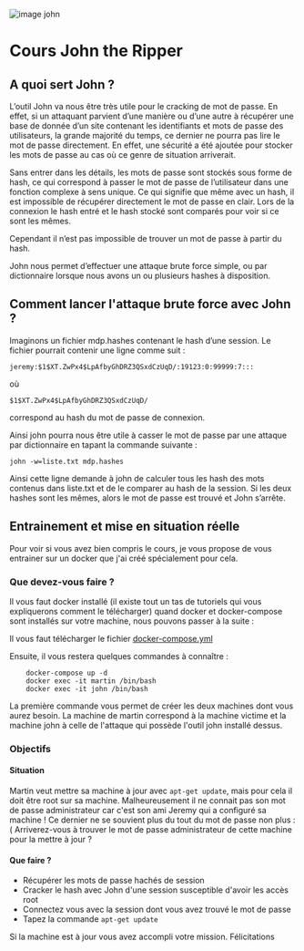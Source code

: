 ![image john](images/john-logo.png)

# Cours John the Ripper

## A quoi sert John ?

L’outil John va nous être très utile pour le cracking de mot de passe. En effet, si un attaquant parvient d’une manière ou d’une autre à récupérer une base de donnée d’un site contenant les identifiants et mots de passe des utilisateurs, la grande majorité du temps, ce dernier ne pourra pas lire le mot de passe directement. En effet, une sécurité a été ajoutée pour stocker les mots de passe au cas où ce genre de situation arriverait.

Sans entrer dans les détails, les mots de passe sont stockés sous forme de hash, ce qui correspond à passer le mot de passe de l’utilisateur dans une fonction complexe à sens unique. Ce qui signifie que même avec un hash, il est impossible de récupérer directement le mot de passe en clair. Lors de la connexion le hash entré et le hash stocké sont comparés pour voir si ce sont les mêmes.

Cependant il n’est pas impossible de trouver un mot de passe à partir du hash.

John nous permet d’effectuer une attaque brute force simple, ou par dictionnaire lorsque nous avons un ou plusieurs hashes à disposition.

## Comment lancer l'attaque brute force avec John ?

Imaginons un fichier mdp.hashes contenant le hash d’une session. Le fichier pourrait contenir une ligne comme suit : 

```jeremy:$1$XT.ZwPx4$LpAfbyGhDRZ3QSxdCzUqD/:19123:0:99999:7:::```

où

```$1$XT.ZwPx4$LpAfbyGhDRZ3QSxdCzUqD/```

correspond au hash du mot de passe de connexion.

Ainsi john pourra nous être utile à casser le mot de passe par une attaque par dictionnaire en tapant la commande suivante :

```john -w=liste.txt mdp.hashes```

Ainsi cette ligne demande à john de calculer tous les hash des mots contenus dans liste.txt et de le comparer au hash de la session. Si les deux hashes sont les mêmes, alors le mot de passe est trouvé et John s’arrête.

## Entrainement et mise en situation réelle

Pour voir si vous avez bien compris le cours, je vous propose de vous entrainer sur un docker que j'ai créé spécialement pour cela.

### Que devez-vous faire ?

Il vous faut docker installé (il existe tout un tas de tutoriels qui vous expliquerons comment le télécharger)
quand docker et docker-compose sont installés sur votre machine, nous pouvons passer à la suite : 

Il vous faut télécharger le fichier [docker-compose.yml](./docker-compose.yml)

Ensuite, il vous restera quelques commandes à connaître : 


```shell
    docker-compose up -d
    docker exec -it martin /bin/bash
    docker exec -it john /bin/bash
```

La première commande vous permet de créer les deux machines dont vous aurez besoin. La machine de martin correspond à la machine victime et la machine john à celle de l'attaque qui possède l'outil john installé dessus.

### Objectifs

#### Situation
Martin veut mettre sa machine à jour avec ```apt-get update```, mais pour cela il doit être root sur sa machine. Malheureusement il ne connait pas son mot de passe administrateur car c'est son ami Jeremy qui a configuré sa machine ! Ce dernier ne se souvient plus du tout du mot de passe non plus :( Arriverez-vous à trouver le mot de passe administrateur de cette machine pour la mettre à jour ?

#### Que faire ?
* Récupérer les mots de passe hachés de session
* Cracker le hash avec John d'une session susceptible d'avoir les accès root
* Connectez vous avec la session dont vous avez trouvé le mot de passe
* Tapez la commande ```apt-get update```

Si la machine est à jour vous avez accompli votre mission. Félicitations